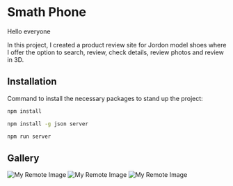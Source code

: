 # Smath Phone

Hello everyone

In this project, I created a product review site for Jordon model shoes where I offer the option to search, review, check details, review photos and review in 3D.


## Installation

Command to install the necessary packages to stand up the project:

```bash
npm install
```
```bash
npm install -g json server
```

```bash
npm run server
```

## Gallery

![My Remote Image](https://i.ibb.co/gVS5Zjh/Screenshot-1.png)
![My Remote Image](https://i.ibb.co/MVbXmst/Screenshot-2.png)
![My Remote Image](https://i.ibb.co/bBbFgh3/Screenshot-3.png)
